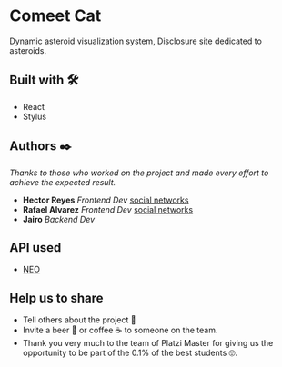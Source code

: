 # Comeet Cat

Dynamic asteroid visualization system, Disclosure site dedicated to asteroids.

## Built with 🛠️

- React
- Stylus

## Authors ✒️

_Thanks to those who worked on the project and made every effort to achieve the expected result._

- **Hector Reyes** _Frontend Dev_ [social networks](https://www.instagram.com/conejoestelar/)
- **Rafael Alvarez** _Frontend Dev_ [social networks](https://www.instagram.com/raalvarez_//)
- **Jairo** _Backend Dev_

## API used

- [NEO](https://s3.us-west-2.amazonaws.com/secure.notion-static.com/c38cedf3-300e-41ed-9522-7cde1905ff4f/DATA_API.pdf?X-Amz-Algorithm=AWS4-HMAC-SHA256&X-Amz-Credential=AKIAT73L2G45O3KS52Y5%2F20200630%2Fus-west-2%2Fs3%2Faws4_request&X-Amz-Date=20200630T005000Z&X-Amz-Expires=86400&X-Amz-Signature=99f8fa2e70c20f746a7325ff1eb0aa2fa1b1d56441538b3c92e4e17038066d61&X-Amz-SignedHeaders=host&response-content-disposition=filename%20%3D%22DATA_API.pdf%22)

## Help us to share

- Tell others about the project 📢
- Invite a beer 🍺 or coffee ☕ to someone on the team.
- Thank you very much to the team of Platzi Master for giving us the opportunity to be part of the 0.1% of the best students 🤓.
